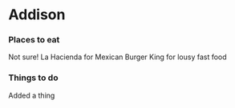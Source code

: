 # Addison

### Places to eat
Not sure!
La Hacienda for Mexican
Burger King for lousy fast food

### Things to do
Added a thing

